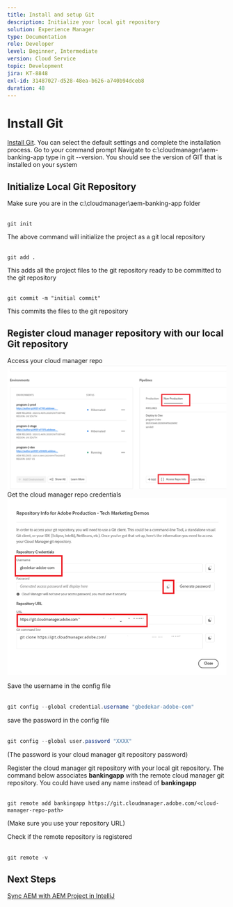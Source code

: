 ```yaml
---
title: Install and setup Git
description: Initialize your local git repository
solution: Experience Manager
type: Documentation
role: Developer
level: Beginner, Intermediate
version: Cloud Service
topic: Development
jira: KT-8848
exl-id: 31487027-d528-48ea-b626-a740b94dceb8
duration: 48
---
```

# Install Git


[Install Git](https://git-scm.com/downloads). You can select the default settings and complete the installation process. 
Go to your command prompt
Navigate to c:\cloudmanager\aem-banking-app
type in git --version. You should see the version of GIT that is installed on your system

## Initialize Local Git Repository

Make sure you are in the c:\cloudmanager\aem-banking-app folder

```

git init
```

The above command will initialize the project as a git local repository

```

git add .

```

This adds all the project files to the git repository ready to be committed to the git repository

```

git commit -m "initial commit"

```

This commits the files to the git repository



## Register cloud manager repository with our local Git repository

Access your cloud manager repo
![access the rep info](assets/cloud-manager-repo.png)
Get the cloud manager repo credentials
![get-credentials](assets/cloud-manager-repo1.png)

Save the username in the config file

``` java

git config --global credential.username "gbedekar-adobe-com"

```

save the password in the config file

``` java

git config --global user.password "XXXX"

```

(The password is your cloud manager git repository password)

Register the cloud manager git repository with your local git repository. The command below associates **bankingapp** with the remote cloud manager git repository. You could have used any name instead of **bankingapp**


``` shell

git remote add bankingapp https://git.cloudmanager.adobe.com/<cloud-manager-repo-path>

```

(Make sure you use your repository URL)

Check if the remote repository is registered

``` java

git remote -v

```

## Next Steps

[Sync AEM with AEM Project in IntelliJ](./intellij-and-aem-sync.md)

